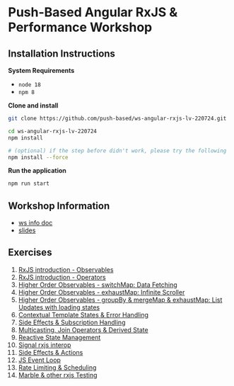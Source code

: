 # Push-Based Angular RxJS & Performance Workshop

## Installation Instructions

**System Requirements**

* `node 18`
* `npm 8`

**Clone and install**

```bash
git clone https://github.com/push-based/ws-angular-rxjs-lv-220724.git

cd ws-angular-rxjs-lv-220724
npm install

# (optional) if the step before didn't work, please try the following
npm install --force
```

**Run the application**

```bash
npm run start
```

## Workshop Information

* [ws info doc](https://drive.google.com/drive/folders/1h1-sjmSUmlYY9gP0BubOhZY9suy1skAN?usp=sharing)
* [slides](https://drive.google.com/drive/folders/1h1-sjmSUmlYY9gP0BubOhZY9suy1skAN?usp=drive_link)

## Exercises

1. [RxJS introduction - Observables](./exercises/rxjs/rxjs-intro-observable.md)
2. [RxJS introduction - Operators](./exercises/rxjs/rxjs-intro-operators.md)
3. [Higher Order Observables - switchMap: Data Fetching](./exercises/rxjs/data-fetching-switchMap.md)
4. [Higher Order Observables - exhaustMap: Infinite Scroller](./exercises/rxjs/infinite-scroller-exhaustmap.md)
5. [Higher Order Observables - groupBy & mergeMap & exhaustMap: List Updates with loading states](./exercises/rxjs/list-updates-with-mergemap-groupBy.md)
6. [Contextual Template States & Error Handling](./exercises/rxjs/contextual-template-states-error-handling.md)
7. [Side Effects & Subscription Handling](./exercises/rxjs/side-effects-subscription-handling.md)
8. [Multicasting, Join Operators & Derived State](./exercises/rxjs/derived-state-multicasting.md)
9. [Reactive State Management](./exercises/rxjs/local-state-with-rx-state.md)
10. [Signal rxjs interop](./exercises/rxjs/http-with-signals.md)
11. [Side Effects & Actions](./exercises/rxjs/side-effects-actions.md)
12. [JS Event Loop](./exercises/performance/event-loop.md)
13. [Rate Limiting & Scheduling](./exercises/rxjs/rate-limiting.md)
14. [Marble & other rxjs Testing](exercises/rxjs/marble-testing.md)



